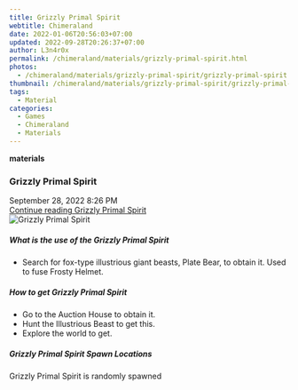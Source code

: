 ```yaml
---
title: Grizzly Primal Spirit
webtitle: Chimeraland
date: 2022-01-06T20:56:03+07:00
updated: 2022-09-28T20:26:37+07:00
author: L3n4r0x
permalink: /chimeraland/materials/grizzly-primal-spirit.html
photos:
  - /chimeraland/materials/grizzly-primal-spirit/grizzly-primal-spirit.webp
thumbnail: /chimeraland/materials/grizzly-primal-spirit/grizzly-primal-spirit.webp
tags:
  - Material
categories:
  - Games
  - Chimeraland
  - Materials
---
```


<section id="bootstrap-wrapper">
  <link
    rel="stylesheet"
    href="https://cdn.statically.io/gh/dimaslanjaka/Web-Manajemen/40ac3225/css/bootstrap-4.5-wrapper.css"
  />
  <div
    class="row g-0 border rounded overflow-hidden flex-md-row mb-4 shadow-sm position-relative"
  >
    <div class="col p-4 d-flex flex-column position-static">
      <strong class="d-inline-block mb-2 text-success">materials</strong>
      <h3 class="mb-0">Grizzly Primal Spirit</h3>
      <div class="mb-1 text-muted">September 28, 2022 8:26 PM</div>
      <a href="#" class="stretched-link d-none"
        >Continue reading Grizzly Primal Spirit</a
      >
    </div>
    <div class="col-auto d-none d-lg-block">
      <img
        src="/chimeraland/materials/grizzly-primal-spirit/grizzly-primal-spirit.webp"
        alt="Grizzly Primal Spirit"
      />
    </div>
  </div>
  <div class="row">
    <div class="col-lg-6 col-12 mb-2">
      <div class="card">
        <div class="card-body">
          <h5 class="card-title">
            What is the use of the Grizzly Primal Spirit
          </h5>
          <div class="card-text">
            <ul>
              <li>
                Search for fox-type illustrious giant beasts, Plate Bear, to
                obtain it. Used to fuse Frosty Helmet.
              </li>
            </ul>
          </div>
        </div>
      </div>
    </div>
    <div class="col-lg-6 col-12 mb-2">
      <div class="card">
        <div class="card-body">
          <h5 class="card-title">How to get Grizzly Primal Spirit</h5>
          <div class="card-text">
            <ul>
              <li>Go to the Auction House to obtain it.</li>
              <li>Hunt the Illustrious Beast to get this.</li>
              <li>Explore the world to get.</li>
            </ul>
          </div>
        </div>
      </div>
    </div>
    <div class="col-12 mb-2">
      <h5>Grizzly Primal Spirit Spawn Locations</h5>
      <p>Grizzly Primal Spirit is randomly spawned</p>
    </div>
  </div>
</section>